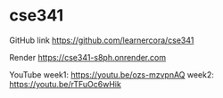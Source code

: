 # cse341

GitHub link
https://github.com/learnercora/cse341

Render
https://cse341-s8ph.onrender.com

YouTube
week1: https://youtu.be/ozs-mzvpnAQ
week2: https://youtu.be/rTFuOc6wHik
